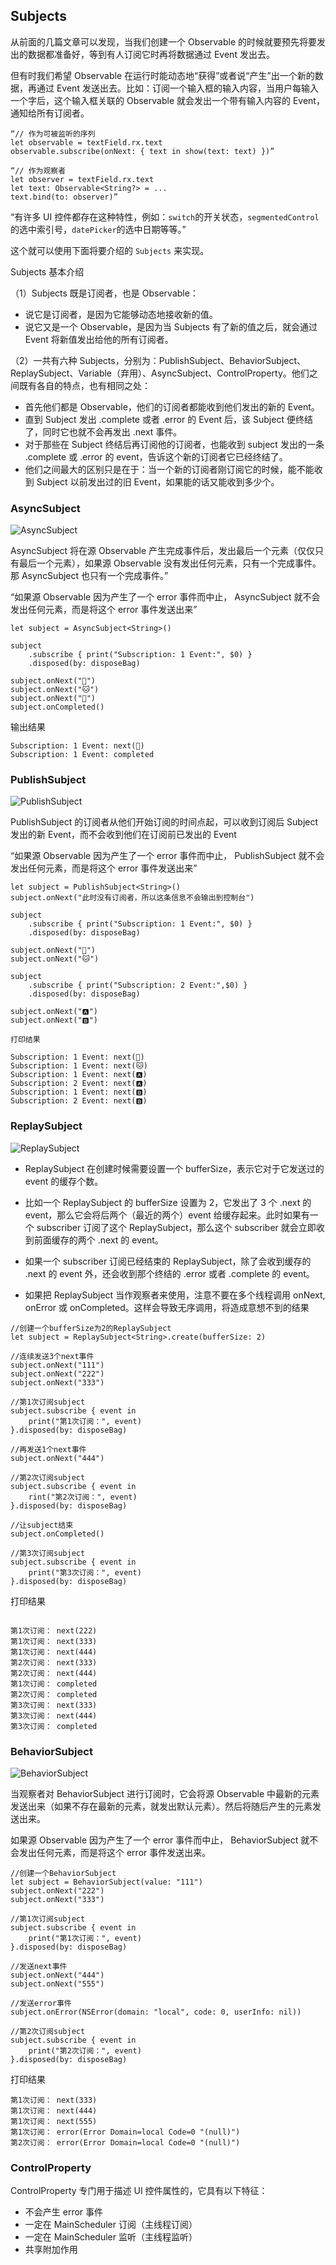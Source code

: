 ## Subjects

从前面的几篇文章可以发现，当我们创建一个 Observable 的时候就要预先将要发出的数据都准备好，等到有人订阅它时再将数据通过 Event 发出去。

但有时我们希望 Observable 在运行时能动态地“获得”或者说“产生”出一个新的数据，再通过 Event 发送出去。比如：订阅一个输入框的输入内容，当用户每输入一个字后，这个输入框关联的 Observable 就会发出一个带有输入内容的 Event，通知给所有订阅者。

```
“// 作为可被监听的序列
let observable = textField.rx.text
observable.subscribe(onNext: { text in show(text: text) })”

“// 作为观察者
let observer = textField.rx.text
let text: Observable<String?> = ...
text.bind(to: observer)”
```

“有许多 UI 控件都存在这种特性，例如：`switch`的开关状态，`segmentedControl`的选中索引号，`datePicker`的选中日期等等。”

这个就可以使用下面将要介绍的 `Subjects` 来实现。

Subjects 基本介绍

（1）Subjects 既是订阅者，也是 Observable：

- 说它是订阅者，是因为它能够动态地接收新的值。
- 说它又是一个 Observable，是因为当 Subjects 有了新的值之后，就会通过 Event 将新值发出给他的所有订阅者。

（2）一共有六种 Subjects，分别为：PublishSubject、BehaviorSubject、ReplaySubject、Variable（弃用）、AsyncSubject、ControlProperty。他们之间既有各自的特点，也有相同之处：

- 首先他们都是 Observable，他们的订阅者都能收到他们发出的新的 Event。
- 直到 Subject 发出 .complete 或者 .error 的 Event 后，该 Subject 便终结了，同时它也就不会再发出 .next 事件。
- 对于那些在 Subject 终结后再订阅他的订阅者，也能收到 subject 发出的一条 .complete 或 .error 的 event，告诉这个新的订阅者它已经终结了。
- 他们之间最大的区别只是在于：当一个新的订阅者刚订阅它的时候，能不能收到 Subject 以前发出过的旧 Event，如果能的话又能收到多少个。

### AsyncSubject

![AsyncSubject](https://github.com/liuxc123/GTBlog/blob/master/RxSwift学习/Image/asyncsubject.png?raw=true)

AsyncSubject 将在源 Observable 产生完成事件后，发出最后一个元素（仅仅只有最后一个元素），如果源 Observable 没有发出任何元素，只有一个完成事件。那 AsyncSubject 也只有一个完成事件。”

“如果源 Observable 因为产生了一个 error 事件而中止， AsyncSubject 就不会发出任何元素，而是将这个 error 事件发送出来”

```
let subject = AsyncSubject<String>()

subject
    .subscribe { print("Subscription: 1 Event:", $0) }
    .disposed(by: disposeBag)

subject.onNext("🐶")
subject.onNext("🐱")
subject.onNext("🐹")
subject.onCompleted()
```

输出结果

```
Subscription: 1 Event: next(🐹)
Subscription: 1 Event: completed
```

### PublishSubject

![PublishSubject](https://github.com/liuxc123/GTBlog/blob/master/RxSwift学习/Image/publishsubject.png?raw=true)

PublishSubject 的订阅者从他们开始订阅的时间点起，可以收到订阅后 Subject 发出的新 Event，而不会收到他们在订阅前已发出的 Event

“如果源 Observable 因为产生了一个 error 事件而中止， PublishSubject 就不会发出任何元素，而是将这个 error 事件发送出来”

```
let subject = PublishSubject<String>()
subject.onNext("此时没有订阅者，所以这条信息不会输出到控制台")

subject
    .subscribe { print("Subscription: 1 Event:", $0) }
    .disposed(by: disposeBag)

subject.onNext("🐶")
subject.onNext("🐱")

subject
    .subscribe { print("Subscription: 2 Event:",$0) }
    .disposed(by: disposeBag)

subject.onNext("🅰️")
subject.onNext("🅱️")
```

```
打印结果

Subscription: 1 Event: next(🐶)
Subscription: 1 Event: next(🐱)
Subscription: 1 Event: next(🅰️)
Subscription: 2 Event: next(🅰️)
Subscription: 1 Event: next(🅱️)
Subscription: 2 Event: next(🅱️)
```

### ReplaySubject

![ReplaySubject](https://github.com/liuxc123/GTBlog/blob/master/RxSwift学习/Image/replaysubject.png?raw=true)

- ReplaySubject 在创建时候需要设置一个 bufferSize，表示它对于它发送过的 event 的缓存个数。

- 比如一个 ReplaySubject 的 bufferSize 设置为 2，它发出了 3 个 .next 的 event，那么它会将后两个（最近的两个）event 给缓存起来。此时如果有一个 subscriber 订阅了这个 ReplaySubject，那么这个 subscriber 就会立即收到前面缓存的两个 .next 的 event。

- 如果一个 subscriber 订阅已经结束的 ReplaySubject，除了会收到缓存的 .next 的 event 外，还会收到那个终结的 .error 或者 .complete 的 event。

- 如果把 ReplaySubject 当作观察者来使用，注意不要在多个线程调用 onNext, onError 或 onCompleted。这样会导致无序调用，将造成意想不到的结果

```
//创建一个bufferSize为2的ReplaySubject
let subject = ReplaySubject<String>.create(bufferSize: 2)

//连续发送3个next事件
subject.onNext("111")
subject.onNext("222")
subject.onNext("333")

//第1次订阅subject
subject.subscribe { event in
    print("第1次订阅：", event)
}.disposed(by: disposeBag)

//再发送1个next事件
subject.onNext("444")

//第2次订阅subject
subject.subscribe { event in
    rint("第2次订阅：", event)
}.disposed(by: disposeBag)

//让subject结束
subject.onCompleted()

//第3次订阅subject
subject.subscribe { event in
    print("第3次订阅：", event)
}.disposed(by: disposeBag)
```

打印结果

```

第1次订阅： next(222)
第1次订阅： next(333)
第1次订阅： next(444)
第2次订阅： next(333)
第2次订阅： next(444)
第1次订阅： completed
第2次订阅： completed
第3次订阅： next(333)
第3次订阅： next(444)
第3次订阅： completed
```

### BehaviorSubject

![BehaviorSubject](https://github.com/liuxc123/GTBlog/blob/master/RxSwift学习/Image/behaviorsubject.png?raw=true)

当观察者对 BehaviorSubject 进行订阅时，它会将源 Observable 中最新的元素发送出来（如果不存在最新的元素，就发出默认元素）。然后将随后产生的元素发送出来。

如果源 Observable 因为产生了一个 error 事件而中止， BehaviorSubject 就不会发出任何元素，而是将这个 error 事件发送出来。

```
//创建一个BehaviorSubject
let subject = BehaviorSubject(value: "111")
subject.onNext("222")
subject.onNext("333")

//第1次订阅subject
subject.subscribe { event in
    print("第1次订阅：", event)
}.disposed(by: disposeBag)

//发送next事件
subject.onNext("444")
subject.onNext("555")

//发送error事件
subject.onError(NSError(domain: "local", code: 0, userInfo: nil))

//第2次订阅subject
subject.subscribe { event in
    print("第2次订阅：", event)
}.disposed(by: disposeBag)
```

打印结果

```
第1次订阅： next(333)
第1次订阅： next(444)
第1次订阅： next(555)
第1次订阅： error(Error Domain=local Code=0 "(null)")
第2次订阅： error(Error Domain=local Code=0 "(null)")
```

### ControlProperty

ControlProperty 专门用于描述 UI 控件属性的，它具有以下特征：

- 不会产生 error 事件
- 一定在 MainScheduler 订阅（主线程订阅）
- 一定在 MainScheduler 监听（主线程监听）
- 共享附加作用
